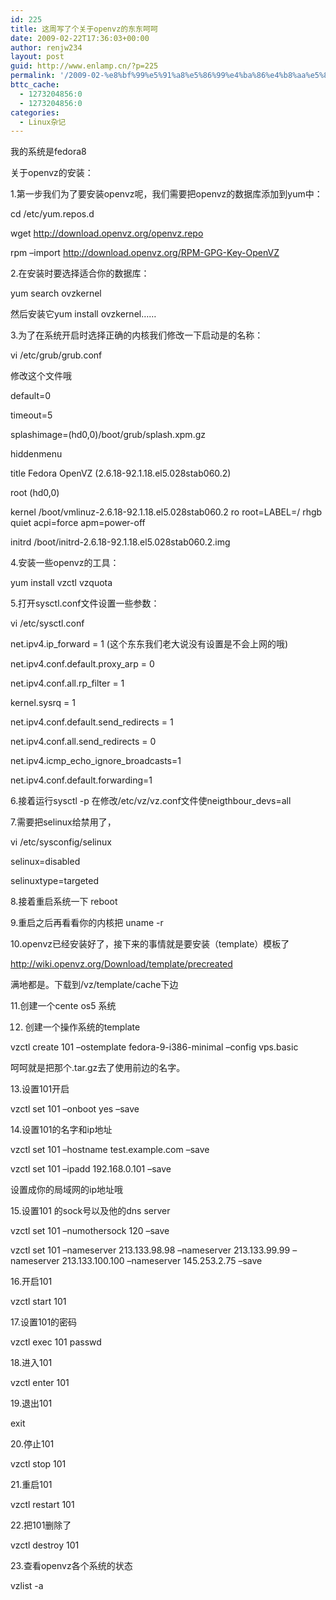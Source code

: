 ```yaml
---
id: 225
title: 这周写了个关于openvz的东东呵呵
date: 2009-02-22T17:36:03+00:00
author: renjw234
layout: post
guid: http://www.enlamp.cn/?p=225
permalink: '/2009-02-%e8%bf%99%e5%91%a8%e5%86%99%e4%ba%86%e4%b8%aa%e5%85%b3%e4%ba%8eopenvz%e7%9a%84%e4%b8%9c%e4%b8%9c%e5%91%b5%e5%91%b5/'
bttc_cache:
  - 1273204856:0
  - 1273204856:0
categories:
  - Linux杂记
---
```

我的系统是fedora8

关于openvz的安装：

1.第一步我们为了要安装openvz呢，我们需要把openvz的数据库添加到yum中：

cd /etc/yum.repos.d

wget http://download.openvz.org/openvz.repo

rpm –import http://download.openvz.org/RPM-GPG-Key-OpenVZ

2.在安装时要选择适合你的数据库：

yum search ovzkernel
  
<!--more-->


  
然后安装它yum install ovzkernel&#8230;&#8230;

3.为了在系统开启时选择正确的内核我们修改一下启动是的名称：

vi /etc/grub/grub.conf

修改这个文件哦

default=0

timeout=5

splashimage=(hd0,0)/boot/grub/splash.xpm.gz

hiddenmenu

title Fedora OpenVZ (2.6.18-92.1.18.el5.028stab060.2)

root (hd0,0)

kernel /boot/vmlinuz-2.6.18-92.1.18.el5.028stab060.2 ro root=LABEL=/ rhgb quiet acpi=force apm=power-off

initrd /boot/initrd-2.6.18-92.1.18.el5.028stab060.2.img

4.安装一些openvz的工具：

yum install vzctl vzquota

5.打开sysctl.conf文件设置一些参数：

vi /etc/sysctl.conf

net.ipv4.ip_forward = 1 (这个东东我们老大说没有设置是不会上网的哦)
  
net.ipv4.conf.default.proxy_arp = 0
  
net.ipv4.conf.all.rp_filter = 1
  
kernel.sysrq = 1
  
net.ipv4.conf.default.send_redirects = 1
  
net.ipv4.conf.all.send_redirects = 0
  
net.ipv4.icmp\_echo\_ignore_broadcasts=1
  
net.ipv4.conf.default.forwarding=1

6.接着运行sysctl -p 在修改/etc/vz/vz.conf文件使neigthbour_devs=all

7.需要把selinux给禁用了，

vi /etc/sysconfig/selinux

selinux=disabled

selinuxtype=targeted

8.接着重启系统一下 reboot

9.重启之后再看看你的内核把 uname -r

10.openvz已经安装好了，接下来的事情就是要安装（template）模板了

http://wiki.openvz.org/Download/template/precreated

满地都是。下载到/vz/template/cache下边

11.创建一个cente os5 系统

12. 创建一个操作系统的template

vzctl create 101 &#8211;ostemplate fedora-9-i386-minimal &#8211;config vps.basic

呵呵就是把那个.tar.gz去了使用前边的名字。

13.设置101开启

vzctl set 101 &#8211;onboot yes &#8211;save

14.设置101的名字和ip地址

vzctl set 101 &#8211;hostname test.example.com &#8211;save

vzctl set 101 &#8211;ipadd 192.168.0.101 &#8211;save

设置成你的局域网的ip地址哦

15.设置101 的sock号以及他的dns server

vzctl set 101 &#8211;numothersock 120 &#8211;save

vzctl set 101 &#8211;nameserver 213.133.98.98 &#8211;nameserver 213.133.99.99 &#8211;nameserver 213.133.100.100 &#8211;nameserver 145.253.2.75 &#8211;save

16.开启101

vzctl start 101

17.设置101的密码

vzctl exec 101 passwd

18.进入101

vzctl enter 101

19.退出101

exit

20.停止101

vzctl stop 101

21.重启101

vzctl restart 101

22.把101删除了

vzctl destroy 101

23.查看openvz各个系统的状态

vzlist -a